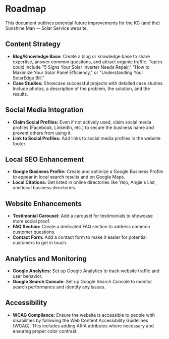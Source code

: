 # Roadmap

This document outlines potential future improvements for the KC (and the) Sunshine Man -- Solar Service website.

## Content Strategy

*   **Blog/Knowledge Base:** Create a blog or knowledge base to share expertise, answer common questions, and attract organic traffic. Topics could include "5 Signs Your Solar Inverter Needs Repair," "How to Maximize Your Solar Panel Efficiency," or "Understanding Your SolarEdge Bill."
*   **Case Studies:** Showcase successful projects with detailed case studies. Include photos, a description of the problem, the solution, and the results.

## Social Media Integration

*   **Claim Social Profiles:** Even if not actively used, claim social media profiles (Facebook, LinkedIn, etc.) to secure the business name and prevent others from using it.
*   **Link to Social Profiles:** Add links to social media profiles in the website footer.

## Local SEO Enhancement

*   **Google Business Profile:** Create and optimize a Google Business Profile to appear in local search results and on Google Maps.
*   **Local Citations:** Get listed in online directories like Yelp, Angie's List, and local business directories.

## Website Enhancements

*   **Testimonial Carousel:** Add a carousel for testimonials to showcase more social proof.
*   **FAQ Section:** Create a dedicated FAQ section to address common customer questions.
*   **Contact Form:** Add a contact form to make it easier for potential customers to get in touch.

## Analytics and Monitoring

*   **Google Analytics:** Set up Google Analytics to track website traffic and user behavior.
*   **Google Search Console:** Set up Google Search Console to monitor search performance and identify any issues.

## Accessibility

*   **WCAG Compliance:** Ensure the website is accessible to people with disabilities by following the Web Content Accessibility Guidelines (WCAG). This includes adding ARIA attributes where necessary and ensuring proper color contrast.
